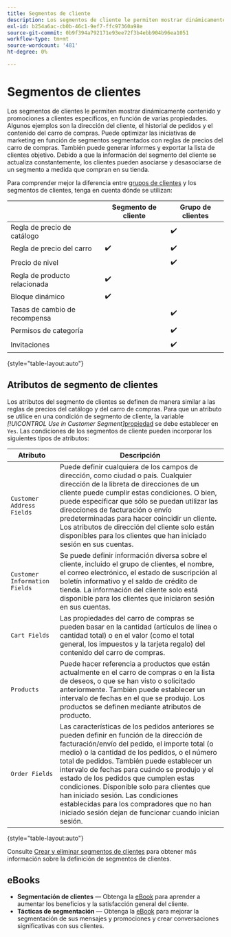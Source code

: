 ```yaml
---
title: Segmentos de cliente
description: Los segmentos de cliente le permiten mostrar dinámicamente contenido y promociones a clientes específicos.
exl-id: b254a6ac-cb0b-46c1-9ef7-ffc97360a98e
source-git-commit: 0b9f394a792171e93ee72f3b4ebb904b96ea1051
workflow-type: tm+mt
source-wordcount: '481'
ht-degree: 0%

---
```


# Segmentos de clientes

Los segmentos de clientes le permiten mostrar dinámicamente contenido y promociones a clientes específicos, en función de varias propiedades. Algunos ejemplos son la dirección del cliente, el historial de pedidos y el contenido del carro de compras. Puede optimizar las iniciativas de marketing en función de segmentos segmentados con reglas de precios del carro de compras. También puede generar informes y exportar la lista de clientes objetivo. Debido a que la información del segmento del cliente se actualiza constantemente, los clientes pueden asociarse y desasociarse de un segmento a medida que compran en su tienda.

Para comprender mejor la diferencia entre [grupos de clientes](../customers/customer-groups.md) y los segmentos de clientes, tenga en cuenta dónde se utilizan:

|  | Segmento de cliente | Grupo de clientes |
|--- |--- |--- |
| Regla de precio de catálogo |  | ✔️ |
| Regla de precio del carro | ✔️ | ✔️ |
| Precio de nivel |  | ✔️ |
| Regla de producto relacionada | ✔️ |  |
| Bloque dinámico | ✔️ |  |
| Tasas de cambio de recompensa |  | ✔️ |
| Permisos de categoría |  | ✔️ |
| Invitaciones |  | ✔️ |

{style="table-layout:auto"}

## Atributos de segmento de clientes

Los atributos del segmento de clientes se definen de manera similar a las reglas de precios del catálogo y del carro de compras. Para que un atributo se utilice en una condición de segmento de cliente, la variable _[!UICONTROL Use in Customer Segment]_[propiedad](attribute-properties.md#) se debe establecer en `Yes`. Las condiciones de los segmentos de cliente pueden incorporar los siguientes tipos de atributos:

| Atributo | Descripción |
|---|---|
| `Customer Address Fields` | Puede definir cualquiera de los campos de dirección, como ciudad o país. Cualquier dirección de la libreta de direcciones de un cliente puede cumplir estas condiciones. O bien, puede especificar que sólo se puedan utilizar las direcciones de facturación o envío predeterminadas para hacer coincidir un cliente. Los atributos de dirección del cliente solo están disponibles para los clientes que han iniciado sesión en sus cuentas. |
| `Customer Information Fields` | Se puede definir información diversa sobre el cliente, incluido el grupo de clientes, el nombre, el correo electrónico, el estado de suscripción al boletín informativo y el saldo de crédito de tienda. La información del cliente solo está disponible para los clientes que iniciaron sesión en sus cuentas. |
| `Cart Fields` | Las propiedades del carro de compras se pueden basar en la cantidad (artículos de línea o cantidad total) o en el valor (como el total general, los impuestos y la tarjeta regalo) del contenido del carro de compras. |
| `Products` | Puede hacer referencia a productos que están actualmente en el carro de compras o en la lista de deseos, o que se han visto o solicitado anteriormente. También puede establecer un intervalo de fechas en el que se produjo. Los productos se definen mediante atributos de producto. |
| `Order Fields` | Las características de los pedidos anteriores se pueden definir en función de la dirección de facturación/envío del pedido, el importe total (o medio) o la cantidad de los pedidos, o el número total de pedidos. También puede establecer un intervalo de fechas para cuándo se produjo y el estado de los pedidos que cumplen estas condiciones. Disponible solo para clientes que han iniciado sesión. Las condiciones establecidas para los compradores que no han iniciado sesión dejan de funcionar cuando inician sesión. |

{style="table-layout:auto"}

Consulte [Crear y eliminar segmentos de clientes](../customers/customer-segment-create.md) para obtener más información sobre la definición de segmentos de clientes.

## eBooks

- **Segmentación de clientes** — Obtenga la [eBook](https://business.adobe.com/resources/identifying-your-most-profitable-customers-introduction-customer-segmentation.html) para aprender a aumentar los beneficios y la satisfacción general del cliente.
- **Tácticas de segmentación** — Obtenga la [eBook](https://business.adobe.com/resources/3-segmentation-tactics-ignite-conversion.html) para mejorar la segmentación de sus mensajes y promociones y crear conversaciones significativas con sus clientes.
